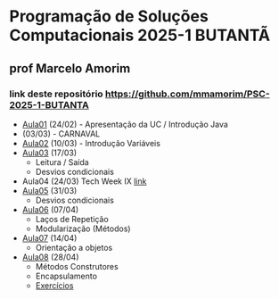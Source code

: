 # Programação de Soluções Computacionais 2025-1 BUTANTÃ

## prof Marcelo Amorim

### link deste repositório https://github.com/mmamorim/PSC-2025-1-BUTANTA

* [Aula01](./aula01/) (24/02) - Apresentação da UC / Introdução Java
* (03/03) - CARNAVAL
* [Aula02](./aula02/) (10/03) - Introdução Variáveis 
* [Aula03](./aula03/) (17/03) 
  - Leitura / Saída
  - Desvios condicionais
* Aula04 (24/03) Tech Week IX [link](https://animatechweek.com.br/)
* [Aula05](./aula05/) (31/03) 
  - Desvios condicionais
* [Aula06](./aula06/) (07/04) 
  - Laços de Repetição 
  - Modularização (Métodos)
* [Aula07](./aula07/) (14/04) 
  - Orientação a objetos
* [Aula08](./aula08/) (28/04) 
  - Métodos Construtores
  - Encapsulamento
  - [Exercícios](exercicios.md)
